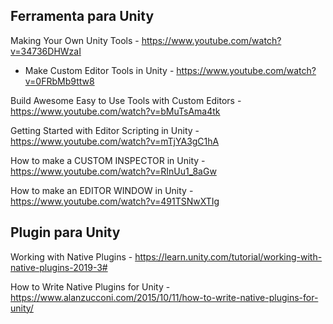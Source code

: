 ## Ferramenta para Unity

Making Your Own Unity Tools - https://www.youtube.com/watch?v=34736DHWzaI

- Make Custom Editor Tools in Unity - https://www.youtube.com/watch?v=0FRbMb9ttw8

Build Awesome Easy to Use Tools with Custom Editors - https://www.youtube.com/watch?v=bMuTsAma4tk

Getting Started with Editor Scripting in Unity - https://www.youtube.com/watch?v=mTjYA3gC1hA

How to make a CUSTOM INSPECTOR in Unity - https://www.youtube.com/watch?v=RInUu1_8aGw

How to make an EDITOR WINDOW in Unity - https://www.youtube.com/watch?v=491TSNwXTIg

## Plugin para Unity

Working with Native Plugins - https://learn.unity.com/tutorial/working-with-native-plugins-2019-3#

How to Write Native Plugins for Unity - https://www.alanzucconi.com/2015/10/11/how-to-write-native-plugins-for-unity/